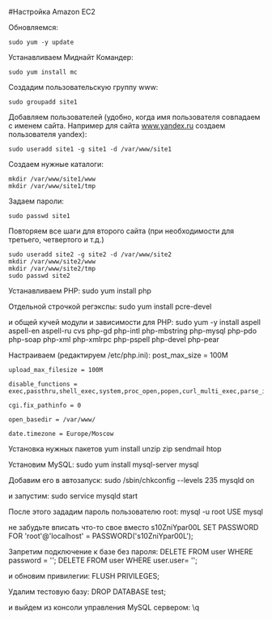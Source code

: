 #Настройка Amazon EC2

Обновляемся:

	sudo yum -y update

Устанавливаем Миднайт Командер:

	sudo yum install mc

Создадим пользовательскую группу www:

	sudo groupadd site1
    
Добавляем пользователей (удобно, когда имя пользователя совпадаем с именем сайта. Например для сайта www.yandex.ru создаем пользователя yandex):

	sudo useradd site1 -g site1 -d /var/www/site1
	
Создаем нужные каталоги:

	mkdir /var/www/site1/www
	mkdir /var/www/site1/tmp

Задаем пароли:

	sudo passwd site1

Повторяем все шаги для второго сайта (при необходимости для третьего, четвертого и т.д.)

	sudo useradd site2 -g site2 -d /var/www/site2
	mkdir /var/www/site2/www
	mkdir /var/www/site2/tmp
	sudo passwd site2
    
Устанавливаем PHP:
	sudo yum install php
    
Отдельной строчкой регэкспы:
	sudo yum install pcre-devel

и общей кучей модули и зависимости для PHP:
	sudo yum -y install aspell aspell-en aspell-ru cvs php-gd php-intl php-mbstring php-mysql php-pdo php-soap php-xml php-xmlrpc php-pspell php-devel php-pear
    
Настраиваем (редактируем /etc/php.ini):
    post_max_size = 100M
    
    upload_max_filesize = 100M
    
    disable_functions = exec,passthru,shell_exec,system,proc_open,popen,curl_multi_exec,parse_ini_file,show_source
    
    cgi.fix_pathinfo = 0
    
    open_basedir = /var/www/
    
    date.timezone = Europe/Moscow
    
Установка нужных пакетов
	yum install unzip zip sendmail htop
	
Установим MySQL:
	sudo yum install mysql-server mysql

Добавим его в автозапуск:
	sudo /sbin/chkconfig --levels 235 mysqld on

и запустим:
	sudo service mysqld start

После этого зададим пароль пользователю root:
	mysql -u root
	USE mysql

не забудьте вписать что-то свое вместо s10ZniYpar00L
	SET PASSWORD FOR 'root'@'localhost' = PASSWORD('s10ZniYpar00L');

Запретим подключение к базе без пароля:
	DELETE FROM user WHERE password = '';
	DELETE FROM user WHERE user.user= '';

и обновим привилегии:
	FLUSH PRIVILEGES;

Удалим тестовую базу:
	DROP DATABASE test;

и выйдем из консоли управления MySQL сервером:
	\q	
